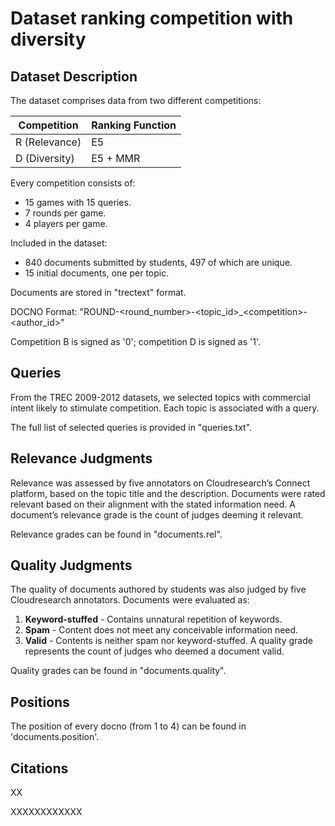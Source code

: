 # Dataset ranking competition with diversity


## Dataset Description

The dataset comprises data from two different competitions:

| Competition   | Ranking Function
|---------------|-----------------|
| R (Relevance) | E5              |
| D (Diversity) | E5 + MMR        |

Every competition consists of:
- 15 games with 15 queries.
- 7 rounds per game.
- 4 players per game.

Included in the dataset:
- 840 documents submitted by students, 497 of which are unique.
- 15 initial documents, one per topic.

Documents are stored in "trectext" format.

DOCNO Format: "ROUND-\<round_number\>-\<topic_id\>_\<competition\>-\<author_id\>"

Competition B is signed as '0'; competition D is signed as '1'.

## Queries

From the TREC 2009-2012 datasets, we selected topics with commercial intent likely to stimulate competition. 
Each topic is associated with a query.

The full list of selected queries is provided in "queries.txt".


## Relevance Judgments

Relevance was assessed by five annotators on Cloudresearch’s Connect platform, based on the topic title and the description. 
Documents were rated relevant based on their alignment with the stated information need. 
A document’s relevance grade is the count of judges deeming it relevant.

Relevance grades can be found in "documents.rel".


## Quality Judgments

The quality of documents authored by students was also judged by five Cloudresearch annotators. Documents were evaluated as:
1. **Keyword-stuffed** - Contains unnatural repetition of keywords.
2. **Spam** - Content does not meet any conceivable information need.
3. **Valid** - Contents is neither spam nor keyword-stuffed.
A quality grade represents the count of judges who deemed a document valid.

Quality grades can be found in "documents.quality".


## Positions

The position of every docno (from 1 to 4) can be found in 'documents.position'.

## Citations

XX

XXXXXXXXXXXX

